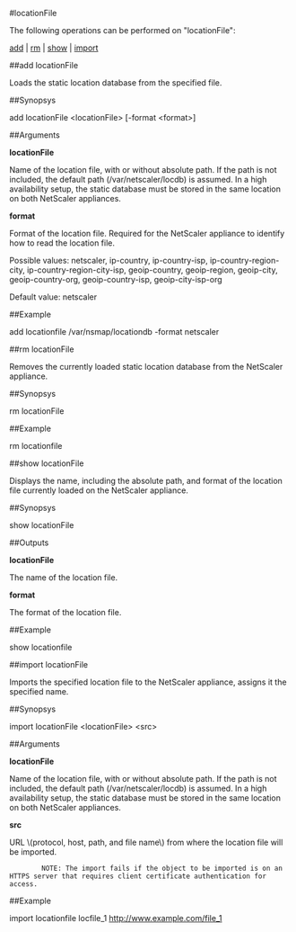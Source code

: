 #locationFile

The following operations can be performed on "locationFile":


[add](#add-locationfile) | [rm](#rm-locationfile) | [show](#show-locationfile) | [import](#import-locationfile)

##add locationFile

Loads the static location database from the specified file.


##Synopsys

add locationFile &lt;locationFile> [-format &lt;format>]


##Arguments

<b>locationFile</b>
Name of the location file, with or without absolute path. If the path is not included, the default path (/var/netscaler/locdb) is assumed. In a high availability setup, the static database must be stored in the same location on both NetScaler appliances.

<b>format</b>
Format of the location file. Required for the NetScaler appliance to identify how to read the location file.
Possible values: netscaler, ip-country, ip-country-isp, ip-country-region-city, ip-country-region-city-isp, geoip-country, geoip-region, geoip-city, geoip-country-org, geoip-country-isp, geoip-city-isp-org
Default value: netscaler



##Example

add locationfile /var/nsmap/locationdb  -format netscaler

##rm locationFile

Removes the currently loaded static location database from the NetScaler appliance.


##Synopsys

rm locationFile


##Example

rm locationfile

##show locationFile

Displays the name, including the absolute path, and format of the location file currently loaded on the NetScaler appliance.


##Synopsys

show locationFile


##Outputs

<b>locationFile</b>
The name of the location file.

<b>format</b>
The format of the location file.



##Example

show locationfile

##import locationFile

Imports the specified location file to the NetScaler appliance, assigns it the specified name.


##Synopsys

import locationFile &lt;locationFile> &lt;src>


##Arguments

<b>locationFile</b>
Name of the location file, with or without absolute path. If the path is not included, the default path (/var/netscaler/locdb) is assumed. In a high availability setup, the static database must be stored in the same location on both NetScaler appliances.

<b>src</b>
URL \\(protocol, host, path, and file name\\) from where the location file will be imported.
            NOTE: The import fails if the object to be imported is on an HTTPS server that requires client certificate authentication for access.



##Example

import locationfile locfile_1 http://www.example.com/file_1

